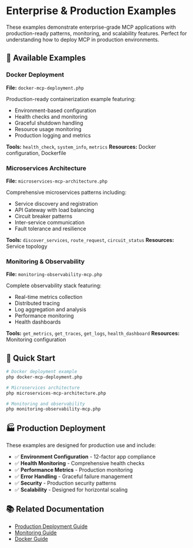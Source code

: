 # Enterprise & Production Examples

These examples demonstrate enterprise-grade MCP applications with production-ready patterns, monitoring, and scalability features. Perfect for understanding how to deploy MCP in production environments.

## 🏢 Available Examples

### Docker Deployment

**File:** `docker-mcp-deployment.php`

Production-ready containerization example featuring:

- Environment-based configuration
- Health checks and monitoring
- Graceful shutdown handling
- Resource usage monitoring
- Production logging and metrics

**Tools:** `health_check`, `system_info`, `metrics`
**Resources:** Docker configuration, Dockerfile

### Microservices Architecture

**File:** `microservices-mcp-architecture.php`

Comprehensive microservices patterns including:

- Service discovery and registration
- API Gateway with load balancing
- Circuit breaker patterns
- Inter-service communication
- Fault tolerance and resilience

**Tools:** `discover_services`, `route_request`, `circuit_status`
**Resources:** Service topology

### Monitoring & Observability

**File:** `monitoring-observability-mcp.php`

Complete observability stack featuring:

- Real-time metrics collection
- Distributed tracing
- Log aggregation and analysis
- Performance monitoring
- Health dashboards

**Tools:** `get_metrics`, `get_traces`, `get_logs`, `health_dashboard`
**Resources:** Monitoring configuration

## 🚀 Quick Start

```bash
# Docker deployment example
php docker-mcp-deployment.php

# Microservices architecture
php microservices-mcp-architecture.php

# Monitoring and observability
php monitoring-observability-mcp.php
```

## 🏭 Production Deployment

These examples are designed for production use and include:

- ✅ **Environment Configuration** - 12-factor app compliance
- ✅ **Health Monitoring** - Comprehensive health checks
- ✅ **Performance Metrics** - Production monitoring
- ✅ **Error Handling** - Graceful failure management
- ✅ **Security** - Production security patterns
- ✅ **Scalability** - Designed for horizontal scaling

## 📚 Related Documentation

- [Production Deployment Guide](../../docs/guides/real-world/deployment-strategies.md)
- [Monitoring Guide](../../docs/guides/advanced/monitoring-observability.md)
- [Docker Guide](../../docs/guides/integrations/docker-deployment.md)
